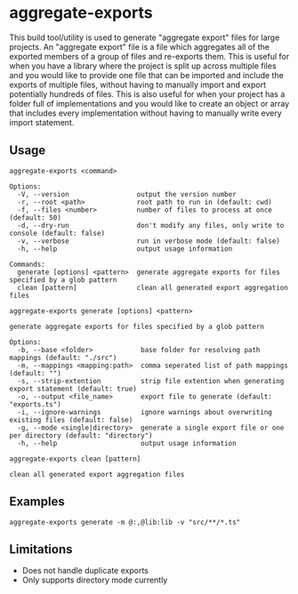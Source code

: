 # aggregate-exports

This build tool/utility is used to generate "aggregate export" files for large projects. An "aggregate export" file is a file which aggregates all of the exported members of a group of files and re-exports them. This is useful for when you have a library where the project is split up across multiple files and you would like to provide one file that can be imported and include the exports of multiple files, without having to manually import and export potentially hundreds of files. This is also useful for when your project has a folder full of implementations and you would like to create an object or array that includes every implementation without having to manually write every import statement.

## Usage

```
aggregate-exports <command>

Options:
  -V, --version                 output the version number
  -r, --root <path>             root path to run in (default: cwd)
  -f, --files <number>          number of files to process at once (default: 50)
  -d, --dry-run                 don't modify any files, only write to console (default: false)
  -v, --verbose                 run in verbose mode (default: false)
  -h, --help                    output usage information

Commands:
  generate [options] <pattern>  generate aggregate exports for files specified by a glob pattern
  clean [pattern]               clean all generated export aggregation files
```

```
aggregate-exports generate [options] <pattern>

generate aggregate exports for files specified by a glob pattern

Options:
  -b, --base <folder>            base folder for resolving path mappings (default: "./src")
  -m, --mappings <mapping:path>  comma seperated list of path mappings (default: "")
  -s, --strip-extention          strip file extention when generating export statement (default: true)
  -o, --output <file_name>       export file to generate (default: "exports.ts")
  -i, --ignore-warnings          ignore warnings about overwriting existing files (default: false)
  -g, --mode <single|directory>  generate a single export file or one per directory (default: "directory")
  -h, --help                     output usage information
```

```
aggregate-exports clean [pattern]

clean all generated export aggregation files
```

## Examples

```
aggregate-exports generate -m @:,@lib:lib -v "src/**/*.ts"
```

## Limitations

- Does not handle duplicate exports
- Only supports directory mode currently
